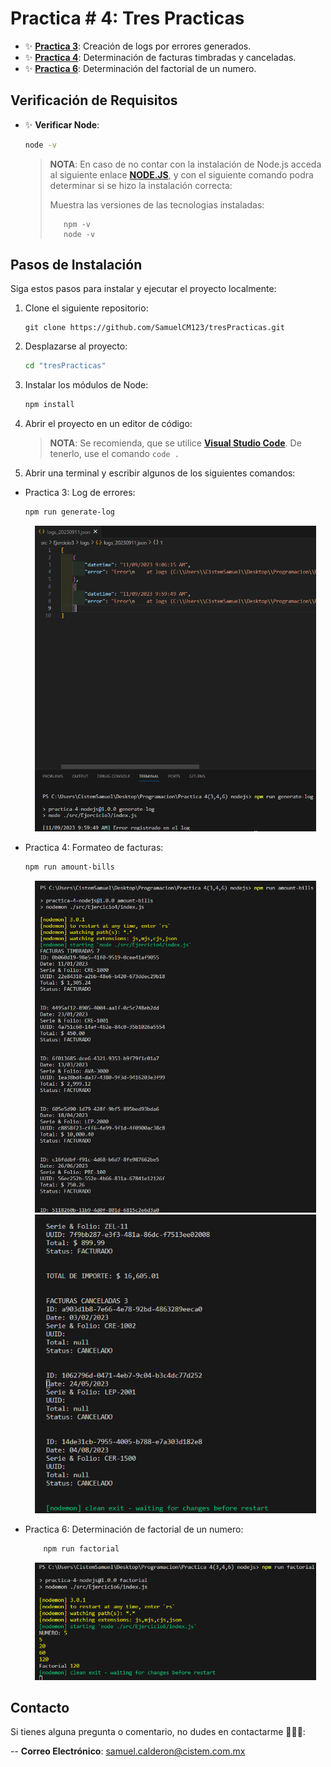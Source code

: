 # **Practica # 4: Tres Practicas**

- ✨ **[Practica 3](./Ejercicio3/README.md)**: Creación de logs por errores generados.
- ✨ **[Practica 4](./Ejercicio4/README.md)**: Determinación de facturas timbradas y canceladas.
- ✨ **[Practica 6](./Ejercicio6/README.md)**: Determinación del factorial de un numero.

## **Verificación de Requisitos**

- ✨ **Verificar Node**: 

    ```bash
    node -v
    ```

    > **NOTA**: En caso de no contar con la instalación de Node.js acceda al siguiente enlace **[NODE.JS](https://nodejs.org/es)**, y con el siguiente comando podra determinar si se hizo la instalación correcta:
    >
    >Muestra las versiones de las tecnologias instaladas:
    >
    >```proweshell
    >    npm -v 
    >    node -v
    >```

## **Pasos de Instalación**

Siga estos pasos para instalar y ejecutar el proyecto localmente:

1. Clone el siguiente repositorio:

    ```proweshell
    git clone https://github.com/SamuelCM123/tresPracticas.git
    ```

2. Desplazarse al proyecto:

    ```bash
    cd "tresPracticas"
    ```

3. Instalar los módulos de Node:

    ```bash
    npm install
    ```

4. Abrir el proyecto en un editor de código:

    > **NOTA**: Se recomienda, que se utilice **[Visual Studio Code](https://code.visualstudio.com/download)**. De tenerlo, use el comando `code .`

5. Abrir una terminal y escribir algunos de los siguientes comandos:

- Practica 3: Log de errores:

    ```bash
    npm run generate-log
    ```

    <div align="center">
        <img src="./assets/img/Log-de-errores.png" alt="Login" width="450" />
    </div>

- Practica 4: Formateo de facturas:

    ```bash
    npm run amount-bills
    ```

    <div align="center">
        <img src="./assets/img/Factura-1.png" alt="Login" width="450" />
    </div>
    <div align="center">
        <img src="./assets/img/Factura-2.png" alt="Login" width="450" />
    </div>

- Practica 6: Determinación de factorial de un numero:

    ```bash
        npm run factorial
    ```
    
    <div align="center">
        <img src="./assets/img/factorial.png" alt="Login" width="450" />
    </div>

## **Contacto**

Si tienes alguna pregunta o comentario, no dudes en contactarme 🙋🏻‍♂️:

-- **Correo Electrónico**: samuel.calderon@cistem.com.mx